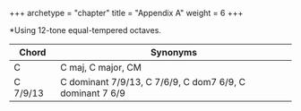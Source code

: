 +++
archetype = "chapter"
title = "Appendix A"
weight = 6
+++

*Using 12-tone equal-tempered octaves.

| Chord | Synonyms |
|-------|----------|
| C | C maj, C major, CM |
| C 7/9/13 | C dominant 7/9/13, C 7/6/9, C dom7 6/9, C dominant 7 6/9 |




